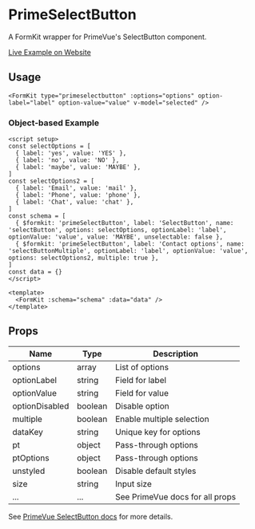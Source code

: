 # PrimeSelectButton

A FormKit wrapper for PrimeVue's SelectButton component.

[Live Example on Website](https://formkit-primevue.netlify.app/inputs/selectbutton)

## Usage
```vue
<FormKit type="primeselectbutton" :options="options" option-label="label" option-value="value" v-model="selected" />
```

### Object-based Example
```vue
<script setup>
const selectOptions = [
  { label: 'yes', value: 'YES' },
  { label: 'no', value: 'NO' },
  { label: 'maybe', value: 'MAYBE' },
]
const selectOptions2 = [
  { label: 'Email', value: 'mail' },
  { label: 'Phone', value: 'phone' },
  { label: 'Chat', value: 'chat' },
]
const schema = [
  { $formkit: 'primeSelectButton', label: 'SelectButton', name: 'selectButton', options: selectOptions, optionLabel: 'label', optionValue: 'value', value: 'MAYBE', unselectable: false },
  { $formkit: 'primeSelectButton', label: 'Contact options', name: 'selectButtonMultiple', optionLabel: 'label', optionValue: 'value', options: selectOptions2, multiple: true },
]
const data = {}
</script>

<template>
  <FormKit :schema="schema" :data="data" />
</template>
```

## Props
| Name         | Type      | Description |
|--------------|-----------|-------------|
| options      | array     | List of options |
| optionLabel  | string    | Field for label |
| optionValue  | string    | Field for value |
| optionDisabled | boolean | Disable option |
| multiple     | boolean   | Enable multiple selection |
| dataKey      | string    | Unique key for options |
| pt           | object    | Pass-through options |
| ptOptions    | object    | Pass-through options |
| unstyled     | boolean   | Disable default styles |
| size         | string    | Input size |
| ...          | ...       | See PrimeVue docs for all props |

See [PrimeVue SelectButton docs](https://primevue.org/selectbutton/) for more details.

